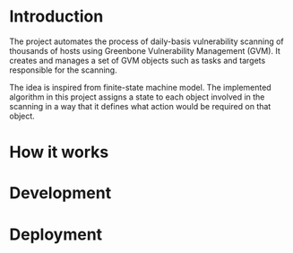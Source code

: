 # Introduction
The project automates the process of daily-basis vulnerability scanning of thousands of hosts using Greenbone Vulnerability Management (GVM). It creates and manages a set of GVM objects such as tasks and targets responsible for the scanning.

The idea is inspired from finite-state machine model. The implemented algorithm in this project assigns a state to each object involved in the scanning in a way that it defines what action would be required on that object.

# How it works

# Development

# Deployment